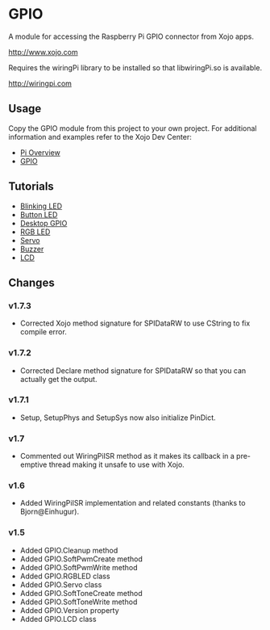 # GPIO
A module for accessing the Raspberry Pi GPIO connector from Xojo apps.

http://www.xojo.com

Requires the wiringPi library to be installed so that libwiringPi.so is available.

http://wiringpi.com

## Usage
Copy the GPIO module from this project to your own project. For additional information and examples refer to the Xojo Dev Center:

* [Pi Overview][1]
* [GPIO][2]

## Tutorials
* [Blinking LED][3]
* [Button LED][4]
* [Desktop GPIO][5]
* [RGB LED][6]
* [Servo][7]
* [Buzzer][8]
* [LCD][9]

[1]: http://developer.xojo.com/raspberry-pi	"PiOverview"
[2]: http://developer.xojo.com/gpio "GPIO"
[3]: http://developer.xojo.com/rpi-blinking-led-tutorial "Blinking LED"
[4]: http://developer.xojo.com/button-led-tutorial "Button LED"
[5]: http://developer.xojo.com/desktop-gpio-app "Desktop"
[6]: http://developer.xojo.com/rpi-using-rgb-led "RGB LED"
[7]: http://developer.xojo.com/rpi-controlling-a-servo "Servo"
[8]: http://developer.xojo.com/rpi-using-a-buzzer "Buzzer"
[9]: http://developer.xojo.com/rpi-lcd-character-display "LCD"

## Changes
### v1.7.3
* Corrected Xojo method signature for SPIDataRW to use CString to fix compile error.

### v1.7.2
* Corrected Declare method signature for SPIDataRW so that you can actually get the output.

### v1.7.1
* Setup, SetupPhys and SetupSys now also initialize PinDict.

### v1.7
* Commented out WiringPiISR method as it makes its callback in a pre-emptive thread making it unsafe to use with Xojo.

### v1.6
* Added WiringPiISR implementation and related constants (thanks to Bjorn@Einhugur).

### v1.5
* Added GPIO.Cleanup method
* Added GPIO.SoftPwmCreate method
* Added GPIO.SoftPwmWrite method
* Added GPIO.RGBLED class
* Added GPIO.Servo class
* Added GPIO.SoftToneCreate method
* Added GPIO.SoftToneWrite method
* Added GPIO.Version property
* Added GPIO.LCD class
